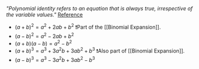 *"Polynomial identity refers to an equation that is always true, irrespective of the variable values."*
[Reference](https://byjus.com/maths/polynomial-identity/)
* $(a+b)^2 = a^2 + 2ab + b^2$ ❗Part of the [[Binomial Expansion]].
* $(a-b)^2=a^2-2ab+b^2$
* $(a+b)(a-b) = a^2 - b^2$
* $(a+b)^3 = a^3+3a^2b+3ab^2+b^3$ ❗Also part of [[Binomial Expansion]].
* $(a-b)^3 = a^3-3a^2b+3ab^2-b^3$